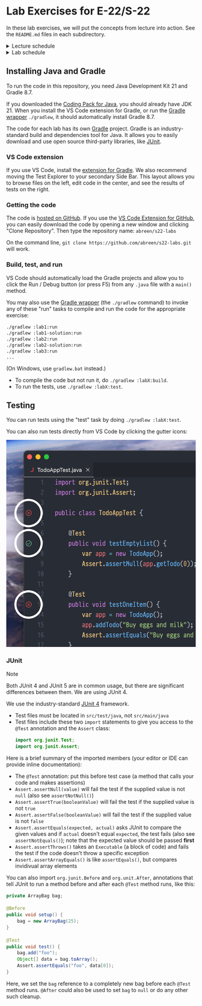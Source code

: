 # Lab Exercises for E-22/S-22

In these lab exercises, we will put the concepts from lecture into action.
See the `README.md` files in each subdirectory.

<details>

<summary>Lecture schedule</summary>

### Lectures

The topics are subject to change.

| week   | date    | lecture/lab      | topics                                           |
| ------ | ------- | ---------------- | ------------------------------------------------ |
| week 1 | June 24 | Lecture 1        | Intro, ADTs and object-oriented programming      |
|        | June 26 | Lecture 2        | Recursion and backtracking                       |
| week 2 | July 1  | Lecture 3        | Sorting and algorithm analysis (1/2)             |
|        | July 3  | Lecture 4        | Sorting and analysis (2/2), linked lists (1/2)   |
| week 3 | July 8  | Lecture 5        | Linked lists (2/2); lists, stacks & queues (1/2) |
|        | July 10 | Lecture 6        | Lists, stacks and queues (2/2)                   |
| week 4 | July 15 | _Midterm exam_   |                                                  |
|        | July 17 | Lecture 7        | Binary trees, Huffman encoding                   |
| week 5 | July 22 | Lecture 8        | Binary search trees, balanced search trees       |
|        | July 24 | Lecture 9        | Heaps and priority queues                        |
| week 6 | July 29 | Lecture 10       | Hash tables, graphs (1/2)                        |
|        | July 31 | Lecture 11       | Graphs (2/2)                                     |
| week 7 | Aug 5\* | _Review session_ | Practice final exam                              |
|        | Aug 7   | _Final exam_     |                                                  |

\* Indicates a problem set due date

</details>

<details>

<summary>Lab schedule</summary>

### Labs

The topics are subject to change.

| day | date      | lecture/lab      | topics                                                  | bonus                    |
| --- | --------- | ---------------- | ------------------------------------------------------- | ------------------------ |
| T   | June 25   | Lab 1            | `ArrayBag`, test-driven development                     | To-do list app           |
| R   | June 27   | Lab 2            | `removeCapitals()`, `fib()`, debuggers                  | Combination sum          |
| T   | July 2\*  | Lab 3            | Matrix multiplication, quadratic sorts                  | Sorting visualizer       |
| R   | July 4    | Lab 4 (recorded) | big O from data, linearithmic sorts, radix sort         |
| T   | July 9\*  | Lab 5            | `StringNode`: recursion vs. iteration                   |
| R   | July 11   | _Review session_ |                                                         |
| T   | July 16   | Lab 6            | searching lists, generics, `isBalanced()`               |
| R   | July 18   | Lab 7            | Binary trees, `PreorderIterator`                        | `ExprTree`               |
| T   | July 23\* | Lab 8            | Search trees, balance, 2-3 trees, B-trees               | Red-black trees          |
| R   | July 25   | Lab 9            | Heaps, heapsort, hash tables                            | kth largest number       |
| T   | July 30\* | Lab 10           | Double hashing, DFS & BFS (on graphs)                   | Longest unique substring |
| R   | Aug 1     | Lab 11           | Minimum spanning trees, shortest path, topological sort | Maze solver              |

\* Indicates a problem set due date

</details>


## Installing Java and Gradle

To run the code in this repository, you need Java Development Kit 21 and Gradle 8.7.

If you downloaded the [Coding Pack for Java][coding-pack], you should already have JDK 21.
When you install the VS Code extension for Gradle, or run the [Gradle wrapper][gradle-wrapper]
`./gradlew`, it should automatically install Gradle 8.7.

The code for each lab has its own [Gradle][gradle] project. Gradle is an
industry-standard build and dependencies tool for Java. It allows you to easily
download and use open source third-party libraries, like [JUnit][junit].


### VS Code extension

If you use VS Code, install the [extension for Gradle][gradle-extension].
We also recommend moving the Test Explorer to your secondary Side Bar.
This layout allows you to browse files on the left, edit code in the center,
and see the results of tests on the right.


### Getting the code

The code is [hosted on GitHub](https://github.com/abreen/s22-labs).
If you use the [VS Code Extension for GitHub][github-extension], you can
easily download the code by opening a new window and clicking "Clone
Repository". Then type the repository name: `abreen/s22-labs`

On the command line, `git clone https://github.com/abreen/s22-labs.git` will work.


### Build, test, and run

VS Code should automatically load the Gradle projects and allow you to click the
Run / Debug button (or press F5) from any `.java` file with a `main()` method.

You may also use the [Gradle wrapper][gradle-wrapper] (the `./gradlew` command)
to invoke any of these "run" tasks to compile and run the code for the
appropriate exercise:

    ./gradlew :lab1:run
    ./gradlew :lab1-solution:run
    ./gradlew :lab2:run
    ./gradlew :lab2-solution:run
    ./gradlew :lab3:run
    ...

(On Windows, use `gradlew.bat` instead.)

- To compile the code but not run it, do `./gradlew :labX:build`.
- To run the tests, use `./gradlew :labX:test`.


## Testing

You can run tests using the "test" task by doing `./gradlew :labX:test`.

You can also run tests directly from VS Code by clicking the gutter icons:

![The test gutter icons showing test results](gutter-icons.png)


### JUnit

> [!NOTE]
> Both JUnit 4 and JUnit 5 are in common usage, but there are significant
> differences between them. We are using JUnit 4.

We use the industry-standard [JUnit 4][junit] framework.

- Test files must be located in `src/test/java`, not `src/main/java`
- Test files include these two `import` statements to give you access to the
  `@Test` annotation and the `Assert` class:
  ```java
  import org.junit.Test;
  import org.junit.Assert;
  ```

Here is a brief summary of the imported members (your editor
or IDE can provide inline documentation):

- The `@Test` annotation: put this before test case (a method
  that calls your code and makes assertions)
- `Assert.assertNull(value)` will fail the test if the supplied
  value is not `null` (also see `assertNotNull()`)
- `Assert.assertTrue(booleanValue)` will fail the test if the
  supplied value is not `true`
- `Assert.assertFalse(booleanValue)` will fail the test if the
  supplied value is not `false`
- `Assert.assertEquals(expected, actual)` asks JUnit to compare
  the given values and if `actual` doesn't equal `expected`, the
  test fails (also see `assertNotEquals()`); note that the expected
  value should be passed **first**
- `Assert.assertThrows()` takes an `Executable` (a block of code)
  and fails the test if the code doesn't throw a specific exception
- `Assert.assertArrayEquals()` is like `assertEquals()`, but
  compares invidivual array elements

You can also import `org.junit.Before` and `org.unit.After`,
annotations that tell JUnit to run a method before and after each `@Test` method
runs, like this:

```java
private ArrayBag bag;

@Before
public void setup() {
    bag = new ArrayBag(25);
}

@Test
public void test() {
    bag.add("foo");
    Object[] data = bag.toArray();
    Assert.assertEquals("foo", data[0]);
}
```

Here, we set the `bag` reference to a completely new bag before each `@Test`
method runs. `@After` could also be used to set `bag` to `null` or do any other
such cleanup.


[gradle]: https://gradle.org/
[sdkman]: https://sdkman.io/
[gradle-extension]: https://marketplace.visualstudio.com/items?itemName=vscjava.vscode-gradle
[junit]: https://junit.org/junit4/
[coding-pack]: https://code.visualstudio.com/docs/languages/java#_install-visual-studio-code-for-java
[gradle-wrapper]: https://docs.gradle.org/current/userguide/gradle_wrapper_basics.html
[github-extension]: https://code.visualstudio.com/docs/sourcecontrol/github
